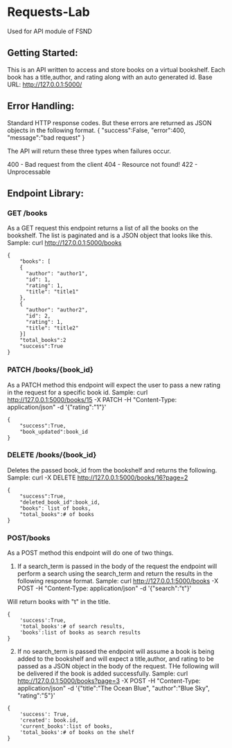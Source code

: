 # Requests-Lab
Used for API module of FSND

## Getting Started:
This is an API written to access and store books on a virtual bookshelf. Each book has a title,author, and rating along with an auto generated id.
Base URL: http://127.0.0.1:5000/

## Error Handling:
Standard HTTP response codes. But these errors are returned as JSON objects in the following format.
{
    "success":False,
    "error":400,
    "message":"bad request"
}

The API will return these three types when failures occur.

400 - Bad request from the client
404 - Resource not found!
422 - Unprocessable

## Endpoint Library:

### GET /books
As a GET request this endpoint returns a list of all the books on the bookshelf. The list is paginated and is a JSON object that looks like this.
Sample: curl http://127.0.0.1:5000/books
```
{
    "books": [
    {
      "author": "author1", 
      "id": 1, 
      "rating": 1, 
      "title": "title1"
    },
    {
      "author": "author2", 
      "id": 2, 
      "rating": 1, 
      "title": "title2"
    }] 
    "total_books":2
    "success":True
}
```
### PATCH /books/{book_id}
As a PATCH method this endpoint will expect the user to pass a new rating in the request for a specific book id.
Sample: curl http://127.0.0.1:5000/books/15 -X PATCH -H "Content-Type: application/json" -d '{"rating":"1"}'

```
{
    "success":True,
    "book_updated":book_id
}
```
### DELETE /books/{book_id}
Deletes the passed book_id from the bookshelf and returns the following.
Sample: curl -X DELETE http://127.0.0.1:5000/books/16?page=2
```
{
    "success":True,                     
    "deleted_book_id":book_id,
    "books": list of books,
    "total_books":# of books
}
```
### POST/books
As a POST method this endpoint will do one of two things.
1. If a search_term is passed in the body of the request the endpoint will perform a search using the search_term and return the results in the following response format.
Sample: curl http://127.0.0.1:5000/books -X POST -H "Content-Type: application/json" -d '{"search":"t"}'

Will return books with "t" in the title.
```
{
    'success':True,
    'total_books':# of search results,
    'books':list of books as search results
}
```
2. If no search_term is passed the endpoint will assume a book is being added to the bookshelf and will expect a title,author, and rating to be passed as a JSON object in the body of the request. THe following will be delivered if the book is added successfully.
Sample: curl http://127.0.0.1:5000/books?page=3 -X POST -H "Content-Type: application/json" -d '{"title":"The Ocean Blue", "author":"Blue Sky", "rating":"5"}'
```
{
    'success': True,
    'created': book.id,
    'current_books':list of books,
    'total_books':# of books on the shelf
}
```
